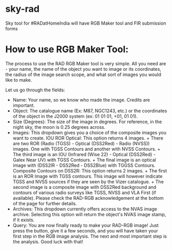 # sky-rad
Sky tool for #RADatHomeIndia will have RGB Maker tool and FIR submission forms


# How to use RGB Maker Tool:

The process to use the RAD RGB Maker tool is very simple. All you need are - your name, the name of the object you want to image or its coordinates, the radius of the image search scope, and what sort of images you would like to make.

Let us go through the fields:
+ Name: Your name, so we know who made the image. Credits are important.
+ Object: The catalogue name (Ex: M87, NGC1243, etc.) or the coordinates of the object in the J2000 system (ex: 01 01 01, +01, 01 01).
+ Size (Degrees): The size of the image in degrees. For reference, in the night sky, the moon is 0.25 degrees across.
+ Images: This dropdown gives you a choice of the composite images you want to create. 
          IOU ROR Optical: This option returns 4 images. 
            + There are two ROR (Radio (TGSS) - Optical (DSS2Red) - Radio (NVSS)) images. One with TGSS Contours and another with NVSS Contours. 
            + The third image is an IOU (Infrared (Wise 22) - Optical (DSS2Red) - Galex Near UV) with TGSS Contours. 
            + The final image is an optical image with (DSS2IR - DSS2Red - DSS2Blue) with TGGSS Contours. 
          Composite Contours on DSS2R: This option returns 2 images. 
            + The first is an ROR Image with TGSS contours. This image will however indicate TGSS and NVSS sources if they are seen by the Vizer catalogue. 
            + The second image is a composite image with DSS2Red background and contours of various radio surveys like TGSS, NVSS and VLA First (if available).
  Please check the RAD-RGB acknowledgement at the bottom of the page for further details.
+ Archives: This dropdown currently offers access to the NVAS image archive. Selecting this option will return the object's NVAS image stamp, if it exists.
+ Query: You are now finally ready to make your RAD-RGB image! Just press the button, give it a few seconds, and you will have taken your first step in the RGB       image analysis. The next and most important step is the analysis. Good luck with that! 

